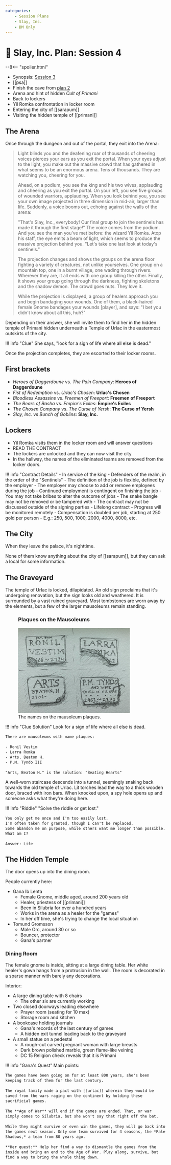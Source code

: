 ```yaml
---
categories:
    - Session Plans
    - Slay, Inc.
    - DM Only
---
```


# 🔐 Slay, Inc. Plan: Session 4

--8<-- "spoiler.html"

- Synopsis: [Session 3](../sessions/session-3.md)
- [[psa]]
- Finish the cave from [plan 2](plan-2.md)
- Arena and hint of hidden *Cult of Primani*
- Back to lockers
- Yil Romka confrontation in locker room
- Entering the city of [[sarapum]]
- Visiting the hidden temple of [[primani]]

## The Arena

Once through the dungeon and out of the portal, they exit into the Arena:

> Light blinds you and the deafening roar of thousands of cheering voices pierces your ears as you exit the portal. When your eyes adjust to the light, you make out the massive crowd that has gathered in what seems to be an enormous arena. Tens of thousands. They are watching you, cheering for you.
>  
> Ahead, on a podium, you see the king and his two wives, applauding and cheering as you exit the portal. On your left, you see five groups of wounded warriors, applauding. When you look behind you, you see your own image projected in three dimension in mid-air, larger than life. Suddenly, a voice booms out, echoing against the walls of the arena:
>  
> "That's Slay, Inc., everybody! Our final group to join the sentinels has made it through the first stage!" The voice comes from the podium. And you see the man you've met before: the wizard Yil Romka. Atop his staff, the eye emits a beam of light, which seems to produce the massive projection behind you. "Let's take one last look at today's sentinels."
>  
> The projection changes and shows the groups on the arena floor fighting a variety of creatures, not unlike yourselves. One group on a mountain top, one in a burnt village, one wading through rivers. Wherever they are, it all ends with one group killing the other. Finally, it shows your group going through the darkness, fighting skeletons and the shadow demon. The crowd goes nuts. They love it.
>  
> While the projection is displayed, a group of healers approach you and begin bandaging your wounds. One of them, a black-haired female Gnome bandages your wounds [player], and says: "I bet you didn't know about all this, huh?"

Depending on their answer, she will invite them to find her in the hidden temple of Primani hidden underneath a Temple of Urlac in the eastermost outskirts of the city.

!!! info "Clue"
    She says, "look for a sign of life where all else is dead."

Once the projection completes, they are escorted to their locker rooms.

## First brackets

- *Heroes of Daggerdoune* vs. *The Pain Company*: **Heroes of Daggerdoune**
- *Fist of Redemption* vs. *Urlac's Chosen*: **Urlac's Chosen**
- *Bloodless Assassins* vs. *Freemen of Freeport*: **Freemen of Freeport**
- *The Bears of Basha* vs. *Empire's Exiles*: **Empire's Exiles**
- *The Chosen Company* vs. *The Curse of Yersh*: **The Curse of Yersh**
- *Slay, Inc.* vs *Bunch of Goblins*: **Slay, Inc.**

## Lockers

- Yil Romka visits them in the locker room and will answer questions
- READ THE CONTRACT
- The lockers are unlocked and they can now visit the city
- In the hallway, the names of the eliminated teams are removed from the locker doors.

!!! info "Contract Details"
    - In service of the king
    - Defenders of the realm, in the order of the "Sentinels"
    - The definition of the job is flexible, defined by the employer
    - The employer may choose to add or remove employees during the job
    - Continued employment is contingent on finishing the job
    - You may not take bribes to alter the outcome of jobs
    - The snake bangle may not be removed or be tampered with
    - The contract may not be discussed outside of the signing parties
    - Lifelong contract
    - Progress will be monitored remotely
    - Compensation is doubled per job, starting at 250 gold per person
      - E.g.: 250, 500, 1000, 2000, 4000, 8000, etc.

## The City

When they leave the palace, it's nighttime.

None of them know anything about the city of [[sarapum]], but they can ask a local for some information.

## The Graveyard

The temple of Urlac is locked, dilapidated. An old sign proclaims that it's undergoing renovation, but the sign looks old and weathered. It is surrounded by a vast ruined graveyard. Most tombstones are worn away by the elements, but a few of the larger mausoleums remain standing.

<figure class="infobox right">
  <h3>Plaques on the Mausoleums</h3>
  <a href="/assets/images/mauso-plaques-full.jpg">
    <img src="/assets/images/mauso-plaques-tiny.png" />
  </a>
  <figcaption>
    The names on the mausoleum plaques.
  </figcaption>
</figure>

!!! info "Clue Solution"
    Look for a sign of life where all else is dead.

    There are mausoleums with name plaques:

    - Ronil Vestim
    - Larra Romka
    - Arts, Beaton H.
    - P.M. Tyndo III

    "Arts, Beaton H." is the solution: "Beating Hearts"

A well-worn staircase descends into a tunnel, seemingly snaking back towards the old temple of Urlac. Lit torches lead the way to a thick wooden door, braced with iron bars. When knocked upon, a spy hole opens up and someone asks what they're doing here.

!!! info "Riddle"
    "Solve the riddle or get lost."

    You only get me once and I'm too easily lost.  
    I'm often taken for granted, though I can't be replaced.  
    Some abandon me on purpose, while others want me longer than possible.  
    What am I?

    Answer: Life

## The Hidden Temple

The door opens up into the dining room.

People currently here:

- Gana Ib Lenta
  - Female Gnome, middle aged, around 200 years old
  - Healer, priestess of [[primani]]
  - Been in Silubria for over a hundred years
  - Works in the arena as a healer for the "games"
  - In her off time, she's trying to change the local situation
- Tomund Gromsson
  - Male Orc, around 30 or so
  - Bouncer, protector
  - Gana's partner

### Dining Room

The female gnome is inside, sitting at a large dining table. Her white healer's gown hangs from a protrusion in the wall. The room is decorated in a sparse manner with barely any decorations.

Interior:

- A large dining table with 8 chairs
  - The other six are currently working
- Two closed doorways leading elsewhere
  - Prayer room (seating for 10 max)
  - Storage room and kitchen
- A bookcase holding journals
  - Gana's records of the last century of games
  - A hidden exit tunnel leading back to the graveyard
- A small statue on a pedestal
  - A rough-cut carved pregnant woman with large breasts
  - Dark brown polished marble, green flame-like veining
  - DC 15 Religion check reveals that it is Primani

!!! info "Gana's Quest"
    Main points:

    The games have been going on for at least 800 years, she's been keeping track of them for the last century.

    The royal family made a pact with [[urlac]] wherein they would be saved from the wars raging on the continent by holding these sacrificial games.

    The **Age of War** will end if the games are ended. That, or war simply comes to Silubria, but she won't say that right off the bat.

    While they might survive or even win the games, they will go back into the games next season. Only one team survived for 4 seasons, the *Pale Shadows,* a team from 80 years ago.

    **Her quest:** Help her find a way to dismantle the games from the inside and bring an end to the Age of War. Play along, survive, but find a way to bring the whole thing down.
